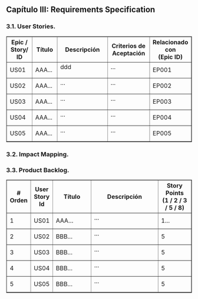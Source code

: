 ## Capítulo III: Requirements Specification
### 3.1. User Stories.

<table border="1" style="border-collapse:collapse; width:100%; table-layout:fixed;">
  <tr>
    <th style="width:15%;">Epic /<br> Story/<br>ID</th>
    <th style="width:15%;">Título</th>
    <th style="width:35%;">Descripción</th>
    <th style="width:25%;">Criterios de Aceptación</th>
    <th style="width:10%;">Relacionado con<br>(Epic ID)</th>
  </tr>
  <!-- User Storie 01 -->
  <tr>
    <td>US01</td>
    <td>AAA...</td>
    <td>
      <b></b> ddd<br>
      <p> </p>
    </td>
    <td>
      <b></b> ...<br>
      <p> </p>
    </td>
    <td>EP001</td>
  </tr>
  <!-- User Storie 02 -->
  <tr>
    <td>US02</td>
    <td>AAA...</td>
    <td>
      <b></b> ...<br>
      <p> </p>
    </td>
    <td>
      <b></b> ...<br>
      <p> </p>
    </td>
    <td>EP002</td>
  </tr>
   <!-- User Storie 03 -->
  <tr>
    <td>US03</td>
    <td>AAA...</td>
    <td>
      <b></b> ...<br>
      <p> </p>
    </td>
    <td>
      <b></b> ...<br>
      <p> </p>
    </td>
    <td>EP003</td>
  </tr>
   <!-- User Storie 04 -->
  <tr>
    <td>US04</td>
    <td>AAA...</td>
    <td>
      <b></b> ...<br>
      <p> </p>
    </td>
    <td>
      <b></b> ...<br>
      <p> </p>
    </td>
    <td>EP004</td>
  </tr>
   <!-- User Storie 05 -->
  <tr>
    <td>US05</td>
    <td>AAA...</td>
    <td>
      <b></b> ...<br>
      <p> </p>
    </td>
    <td>
      <b></b> ...<br>
      <p> </p>
    </td>
    <td>EP005</td>
  </tr>
</table>

### 3.2. Impact Mapping.


### 3.3. Product Backlog.

<table border="1" style="border-collapse:collapse; width:100%; table-layout:fixed;">
  <tr>
    <th style="width:4%; word-wrap:break-word; white-space:normal;"># Orden</th>
    <th style="width:10%; word-wrap:break-word; white-space:normal;">User Story Id</th>
    <th style="width:24%; word-wrap:break-word; white-space:normal;">Título</th>
    <th style="width:42%; word-wrap:break-word; white-space:normal;">Descripción</th>
    <th style="width:20%; word-wrap:break-word; white-space:normal;">Story Points <br> (1 / 2 / 3 / 5 / 8)</th>
  </tr>
  <tr>
    <!-- User Storie 01 -->
    <td>1</td>
    <td>US01</td>
    <td>AAA…</td>
    <td>
     <b></b> ... <br>
      <p> </p>
    </td>
    <td> 1...</td>
  </tr>
  <tr>
    <!-- User Storie 02 -->
    <td>2</td>
    <td>US02</td>
    <td>BBB…</td>
    <td>
      <b></b> ... <br>
      <p> </p>
    </td>
    <td>5</td>
  </tr>
<!-- User Storie 03 -->
   <td>3</td>
    <td>US03</td>
    <td>BBB…</td>
    <td>
      <b></b> ... <br>
      <p> </p>
    </td>
    <td>5</td>
  </tr>
  <!-- User Storie 04 -->
   <td>4</td>
    <td>US04</td>
    <td>BBB…</td>
    <td>
      <b></b> ... <br>
      <p> </p>
    </td>
    <td>5</td>
  </tr>
  <!-- User Storie 05 -->
   <td>5</td>
    <td>US05</td>
    <td>BBB…</td>
    <td>
      <b></b> ... <br>
      <p> </p>
    </td>
    <td>5</td>
  </tr>
</table>
